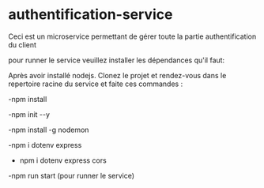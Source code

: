 # authentification-service

Ceci est un microservice permettant de gérer toute la partie authentification du client

pour runner le service veuillez installer les dépendances qu'il faut:

Après avoir installé nodejs. Clonez le projet et rendez-vous dans le repertoire racine du service et faite ces commandes :


-npm install

-npm init --y 

-npm install -g nodemon

-npm i dotenv express

- npm i dotenv express cors 

-npm run start (pour runner le service)
